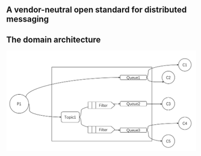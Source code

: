 ## A vendor-neutral open standard for distributed messaging

## The domain architecture
![domain-design](./docs/images/domain-design.png)
